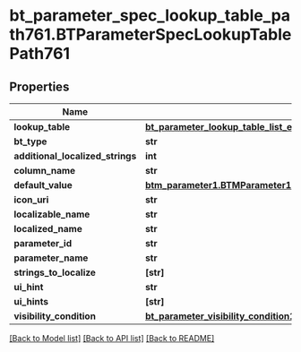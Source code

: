 # bt_parameter_spec_lookup_table_path761.BTParameterSpecLookupTablePath761

## Properties
Name | Type | Description | Notes
------------ | ------------- | ------------- | -------------
**lookup_table** | [**bt_parameter_lookup_table_list_entry1916.BTParameterLookupTableListEntry1916**](BTParameterLookupTableListEntry1916.md) |  | [optional] 
**bt_type** | **str** |  | [optional] 
**additional_localized_strings** | **int** |  | [optional] 
**column_name** | **str** |  | [optional] 
**default_value** | [**btm_parameter1.BTMParameter1**](BTMParameter1.md) |  | [optional] 
**icon_uri** | **str** |  | [optional] 
**localizable_name** | **str** |  | [optional] 
**localized_name** | **str** |  | [optional] 
**parameter_id** | **str** |  | [optional] 
**parameter_name** | **str** |  | [optional] 
**strings_to_localize** | **[str]** |  | [optional] 
**ui_hint** | **str** |  | [optional] 
**ui_hints** | **[str]** |  | [optional] 
**visibility_condition** | [**bt_parameter_visibility_condition177.BTParameterVisibilityCondition177**](BTParameterVisibilityCondition177.md) |  | [optional] 

[[Back to Model list]](../README.md#documentation-for-models) [[Back to API list]](../README.md#documentation-for-api-endpoints) [[Back to README]](../README.md)


